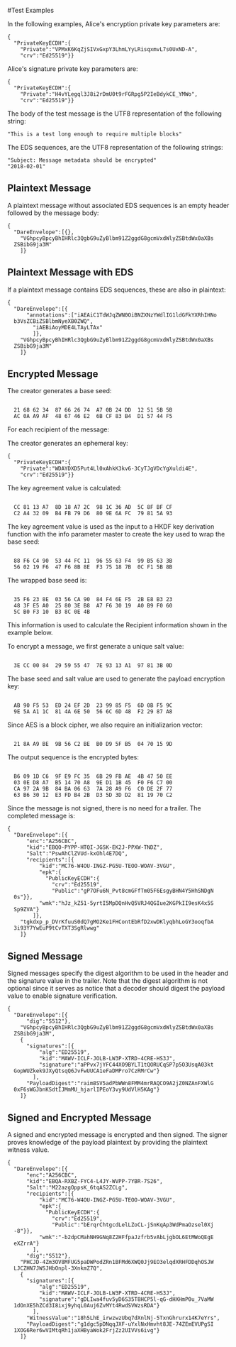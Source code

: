 
#Test Examples

In the following examples, Alice's encryption private key parameters are:

~~~~
{
  "PrivateKeyECDH":{
    "Private":"VPMxK6KqZjSIVxGxpY3LhmLYyLRisqxmvL7s0UxND-A",
    "crv":"Ed25519"}}
~~~~

 Alice's signature private key parameters are:

~~~~
{
  "PrivateKeyECDH":{
    "Private":"H4vYLegql3J8i2rDmU0t9rFGRpg5P2IeBdykCE_YMWo",
    "crv":"Ed25519"}}
~~~~

The body of the test message is the UTF8 representation of the following string:

~~~~
"This is a test long enough to require multiple blocks"
~~~~

The EDS sequences, are the UTF8 representation of the following strings:

~~~~
"Subject: Message metadata should be encrypted"
"2018-02-01"
~~~~

## Plaintext Message

A plaintext message without associated EDS sequences is an empty header
followed by the message body:

~~~~
{
  "DareEnvelope":[{},
    "VGhpcyBpcyBhIHRlc3QgbG9uZyBlbm91Z2ggdG8gcmVxdWlyZSBtdWx0aXBs
  ZSBibG9ja3M"
    ]}
~~~~

## Plaintext Message with EDS

If a plaintext message contains EDS sequences, these are also in plaintext:

~~~~
{
  "DareEnvelope":[{
      "annotations":["iAEAiC1TdWJqZWN0OiBNZXNzYWdlIG1ldGFkYXRhIHNo
  b3VsZCBiZSBlbmNyeXB0ZWQ",
        "iAEBiAoyMDE4LTAyLTAx"
        ]},
    "VGhpcyBpcyBhIHRlc3QgbG9uZyBlbm91Z2ggdG8gcmVxdWlyZSBtdWx0aXBs
  ZSBibG9ja3M"
    ]}
~~~~

## Encrypted Message

The creator generates a base seed:

~~~~

  21 68 62 34  87 66 26 74  A7 0B 24 DD  12 51 5B 5B
  AC 0A A9 AF  48 67 46 E2  6B CF 83 B4  D1 57 44 F5
~~~~

For each recipient of the message:

The creator generates an ephemeral key:

~~~~
{
  "PrivateKeyECDH":{
    "Private":"WDAYDXD5Put4Ll0xAhkK3kv6-3CyTJgVDcYgXuldi4E",
    "crv":"Ed25519"}}
~~~~

The key agreement value is calculated:

~~~~

  CC 81 13 A7  8D 18 A7 2C  98 1C 36 AD  5C 8F BF CF
  C2 A4 32 09  B4 FB 79 D6  80 9E 6A FC  79 81 5A 93
~~~~

The key agreement value is used as the input to a HKDF key
derivation function with the info parameter 
master to create the key used to wrap the base seed:

~~~~

  88 F6 C4 90  53 44 FC 11  96 55 63 F4  99 B5 63 3B
  56 02 19 F6  47 F6 8B 8E  F3 75 18 7B  0C F1 5B 8B
~~~~

The wrapped base seed is:

~~~~

  35 F6 23 8E  03 56 CA 90  84 F4 6E F5  2B E8 B3 23
  48 3F E5 A0  25 80 3E B8  A7 F6 30 19  A0 B9 F0 60
  5C B0 F3 10  B3 8C 0E 4B
~~~~

This information is used to calculate the Recipient information
shown in the example below.

To encrypt a message, we first generate a unique salt value:


~~~~

  3E CC 00 84  29 59 55 47  7E 93 13 A1  97 81 3B 0D
~~~~

The base seed and salt value are used to generate the payload encryption
key:

~~~~

  AB 90 F5 53  ED 24 EF 2D  23 99 85 F5  6D 0B F5 9C
  9E 5A A1 1C  81 4A 6E 50  56 6C 6D 48  F2 29 87 A8
~~~~

Since AES is a block cipher, we also require an initializarion vector:

~~~~

  21 8A A9 BE  9B 56 C2 BE  B0 D9 5F B5  04 70 15 9D
~~~~

The output sequence is the encrypted bytes:

~~~~

  B6 09 1D C6  9F E9 FC 35  6B 29 FB AE  4B 47 50 EE
  03 0E D8 A7  B5 14 70 A8  9E D1 1B 45  F0 F6 C7 00
  CA 97 2A 9B  84 BA 06 63  7A 28 A9 F6  C0 DE 2F 77
  63 B6 30 12  E3 FD B4 2B  D3 5D 3D D2  81 19 70 C2
~~~~

Since the message is not signed, there is no need for a trailer.
The completed message is:

~~~~
{
  "DareEnvelope":[{
      "enc":"A256CBC",
      "kid":"EBQO-PYPP-HTQI-JGSK-EK2J-PPXW-TNDZ",
      "Salt":"PswAhClZVUd-kxOhl4E7DQ",
      "recipients":[{
          "kid":"MC76-W4OU-INGZ-PG5U-TEOO-WOAV-3VGU",
          "epk":{
            "PublicKeyECDH":{
              "crv":"Ed25519",
              "Public":"gP7OFu6N_Pvt8cmGFfTm05F6EsgyBHN4Y5HhSNDgN
  0s"}},
          "wmk":"hJz_kZ51-5yrtI5MpDQnHvQ5VRJ4QGIue2KGPkII9esK4x5S
  Sp9ZVA"}
        ]},
    "tgkdxp_p_DVrKfuuS0dQ7gMO2Ke1FHContEbRfD2xwDKlyqbhLoGY3ooqfbA
  3i93Y7YwEuP9tCvTXT3SgRlwwg"
    ]}
~~~~

## Signed Message

Signed messages specify the digest algorithm to be used in the header and
the signature value in the trailer. Note that the digest algorithm is not optional
since it serves as notice that a decoder should digest the payload value 
to enable signature verification.

~~~~
{
  "DareEnvelope":[{
      "dig":"S512"},
    "VGhpcyBpcyBhIHRlc3QgbG9uZyBlbm91Z2ggdG8gcmVxdWlyZSBtdWx0aXBs
  ZSBibG9ja3M",
    {
      "signatures":[{
          "alg":"ED25519",
          "kid":"MAWV-ICLF-JOLB-LW3P-XTRD-4CRE-HS3J",
          "signature":"aPPvx7jYFC44XO9BYLT1tQORUCqSP7p5O3UsqA03kt
  GopWUZkek9JXyQtsqQ6JvFwUUCA1eFaDMPro7CzRMrCw"}
        ],
      "PayloadDigest":"raim8SV5adPbWWn8FMM4mrRAQCO9A2jZ0NZAnFXWlG
  0xF6sWGJbnKSdtIJMmMU_hjarlIPEoY3vy9UdVlH5KAg"}
    ]}
~~~~

## Signed and Encrypted Message

A signed and encrypted message is encrypted and then signed.
The signer proves knowledge of the payload plaintext by providing the
plaintext witness value.

~~~~
{
  "DareEnvelope":[{
      "enc":"A256CBC",
      "kid":"EBQA-RXBZ-FYC4-L4JY-WVPP-7YBR-7S26",
      "Salt":"M22azgOppsK_6tqAS2ZCLg",
      "recipients":[{
          "kid":"MC76-W4OU-INGZ-PG5U-TEOO-WOAV-3VGU",
          "epk":{
            "PublicKeyECDH":{
              "crv":"Ed25519",
              "Public":"bErqrChtgcdLelLZoCL-jSnKqAp3WdPmaOzsel0Xj
  -8"}},
          "wmk":"-b2dpCMahNH9GNq8Z2HFfpaJzfrb5vAbLjgbOL6EtMWoQEgE
  eXZrrA"}
        ],
      "dig":"S512"},
    "PHCJD-4Zm3OV8MFUG5paDWPodZRn1BFMd6XWQ0Jj9EO3elqdXRHFDDqhOSJW
  LJCZHN7JWSJHbOnpl-3XnkmZ7Q",
    {
      "signatures":[{
          "alg":"ED25519",
          "kid":"MAWV-ICLF-JOLB-LW3P-XTRD-4CRE-HS3J",
          "signature":"gDLIwa4fuv5yD6S35T8HCP5l-qG-dHXHmP0u_7VaMW
  1dOnXE5hZCd3I8ixj9yhqL0Auj6ZvMYt4RwdSVWzsRDA"}
        ],
      "WitnessValue":"18h5LhE_irwzwzUbq7dXnlNj-5TxnGhrurx14K7eYrs",
      "PayloadDigest":"g1dgc5pDNqqJXF-uYxlNxHmvht8JE-74ZEmEVUPgSI
  1XOG6Rer6wVIMtqRh1jaXHByaWok2FrjZz2UIVVs6ivg"}
    ]}
~~~~



